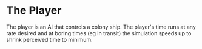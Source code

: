 # The Player
The player is an AI that controls a colony ship. The player's time runs at any rate desired and at boring times (eg in transit) the simulation speeds up to shrink perceived time to minimum.
